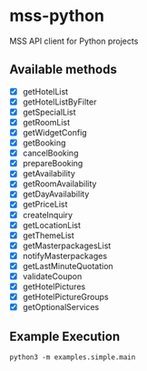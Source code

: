 # mss-python

MSS API client for Python projects

<!-- ## Dependencies

This library requires an IANA Time Zone database to be present on the operating system (because it uses https://pkg.go.dev/time#LoadLocation). This database comes pre-installed with many Linux distros. If it’s unavailable (such as on Windows), https://pkg.go.dev/time/tzdata can be imported in the main program (which uses mss-go) instead. -->

## Available methods

- [x] getHotelList
- [x] getHotelListByFilter
- [x] getSpecialList
- [x] getRoomList
- [x] getWidgetConfig
- [x] getBooking
- [x] cancelBooking
- [x] prepareBooking
- [x] getAvailability
- [x] getRoomAvailability
- [x] getDayAvailability
- [x] getPriceList
- [x] createInquiry
- [x] getLocationList
- [x] getThemeList
- [x] getMasterpackagesList
- [x] notifyMasterpackages
- [x] getLastMinuteQuotation
- [x] validateCoupon
- [x] getHotelPictures
- [x] getHotelPictureGroups
- [x] getOptionalServices

## Example Execution

`python3 -m examples.simple.main`

<!-- -

TODO

- [x] getInquiry - how to find booking IDs?


- [x] getUserSources

  -->

<!-- Warning: Only the methods with a ✓ next to them have been tested so far.

## Before running examples/tests

Set the environment variables with:

```Bash
export $(make env)
```

## Examples

Run `make simple` or `make advanced`

## Tests

Run `make test` -->
